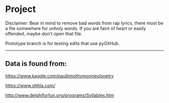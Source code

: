 # Project
Disclaimer:
Bear in mind to remove bad words from rap lyrics, there must be a file somewhere for unholy words. If you are faint of heart or easily offended, maybe don't open that file.

Prototype branch is for testing edits that use pyGitHub. 

***

Data is found from: 
-----

https://www.kaggle.com/paultimothymooney/poetry

https://www.ohhla.com/

http://www.delphiforfun.org/programs/Syllables.htm

